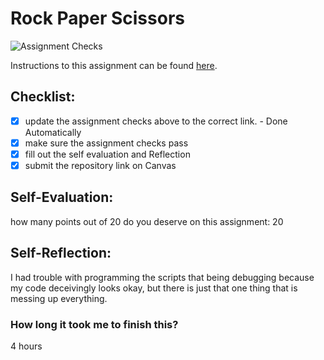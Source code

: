 Rock Paper Scissors
===================================
![Assignment Checks](https://s///github.com/Leach-IT3049C/3-rock-paper-scissors-tranjg/workflows/Assignment%20Checks/badge.svg)

Instructions to this assignment can be found [here](https://it3049c.github.io/Material/Assignments/3.Rock_Paper_Scissors/).

## Checklist:
- [x] update the assignment checks above to the correct link. - Done Automatically
- [x] make sure the assignment checks pass
- [x] fill out the self evaluation and Reflection
- [x] submit the repository link on Canvas

## Self-Evaluation: 
how many points out of 20 do you deserve on this assignment: 
20
## Self-Reflection:
I had trouble with programming the scripts that being debugging because my code deceivingly looks okay, but there is just that one thing that is messing up everything.

### How long it took me to finish this?
4 hours